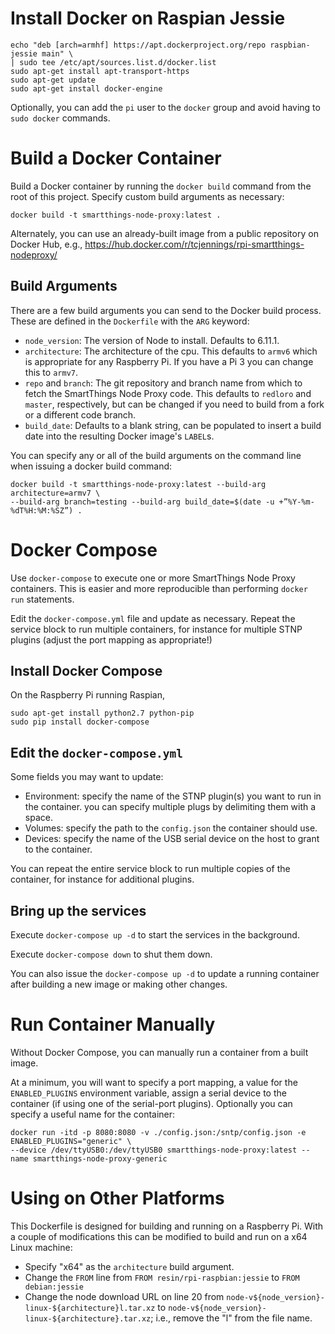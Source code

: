 # Install Docker on Raspian Jessie

```
echo "deb [arch=armhf] https://apt.dockerproject.org/repo raspbian-jessie main" \
| sudo tee /etc/apt/sources.list.d/docker.list
sudo apt-get install apt-transport-https
sudo apt-get update
sudo apt-get install docker-engine
```

Optionally, you can add the `pi` user to the `docker` group and avoid having to `sudo docker` commands.

# Build a Docker Container

Build a Docker container by running the `docker build` command from the root of this project. Specify custom build arguments as necessary:

```
docker build -t smartthings-node-proxy:latest .
```

Alternately, you can use an already-built image from a public repository on Docker Hub, e.g., https://hub.docker.com/r/tcjennings/rpi-smartthings-nodeproxy/

## Build Arguments

There are a few build arguments you can send to the Docker build process. These are defined in the `Dockerfile` with the `ARG` keyword:

* `node_version`: The version of Node to install. Defaults to 6.11.1.
* `architecture`: The architecture of the cpu. This defaults to `armv6` which is appropriate for any Raspberry Pi. If you have a Pi 3 you can change this to `armv7`.
* `repo` and `branch`: The git repository and branch name from which to fetch the SmartThings Node Proxy code. This defaults to `redloro` and `master`, respectively, but can be changed if you need to build from a fork or a different code branch.
* `build_date`: Defaults to a blank string, can be populated to insert a build date into the resulting Docker image's `LABEL`s.

You can specify any or all of the build arguments on the command line when issuing a docker build command:

```
docker build -t smartthings-node-proxy:latest --build-arg architecture=armv7 \
--build-arg branch=testing --build-arg build_date=$(date -u +”%Y-%m-%dT%H:%M:%SZ”) .
```

# Docker Compose

Use `docker-compose` to execute one or more SmartThings Node Proxy containers. This is easier and more reproducible than performing `docker run` statements.

Edit the `docker-compose.yml` file and update as necessary. Repeat the service block to run multiple containers, for instance for multiple STNP plugins (adjust the port mapping as appropriate!)

## Install Docker Compose

On the Raspberry Pi running Raspian,

```
sudo apt-get install python2.7 python-pip
sudo pip install docker-compose
```

## Edit the `docker-compose.yml`

Some fields you may want to update:

* Environment: specify the name of the STNP plugin(s) you want to run in the container. you can specify multiple plugs by delimiting them with a space.
* Volumes: specify the path to the `config.json` the container should use.
* Devices: specify the name of the USB serial device on the host to grant to the container.

You can repeat the entire service block to run multiple copies of the container, for instance for additional plugins.

## Bring up the services

Execute `docker-compose up -d` to start the services in the background.

Execute `docker-compose down` to shut them down.

You can also issue the `docker-compose up -d` to update a running container after building a new image or making other changes.

# Run Container Manually

Without Docker Compose, you can manually run a container from a built image.

At a minimum, you will want to specify a port mapping, a value for the `ENABLED_PLUGINS` environment variable, assign a serial device to the container (if using one of the serial-port plugins). Optionally you can specify a useful name for the container:

```
docker run -itd -p 8080:8080 -v ./config.json:/sntp/config.json -e ENABLED_PLUGINS="generic" \
--device /dev/ttyUSB0:/dev/ttyUSB0 smartthings-node-proxy:latest --name smartthings-node-proxy-generic
```

# Using on Other Platforms

This Dockerfile is designed for building and running on a Raspberry Pi. With a couple of modifications this can be modified to build and run on a x64 Linux machine:

* Specify "x64" as the `architecture` build argument.
* Change the `FROM` line from `FROM resin/rpi-raspbian:jessie` to `FROM debian:jessie`
* Change the node download URL on line 20 from `node-v${node_version}-linux-${architecture}l.tar.xz` to `node-v${node_version}-linux-${architecture}.tar.xz`; i.e., remove the "l" from the file name.



